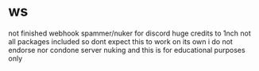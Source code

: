 # ws
not finished
webhook spammer/nuker for discord 
huge credits to 1nch
not all packages included so dont expect this to work on its own 
i do not endorse nor condone server nuking and this is for educational purposes only
